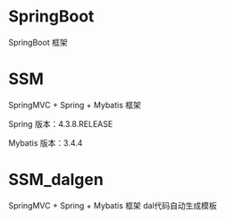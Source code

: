 # SpringBoot
SpringBoot 框架

# SSM
SpringMVC + Spring + Mybatis 框架 

Spring 版本：4.3.8.RELEASE

Mybatis 版本：3.4.4


# SSM_dalgen
SpringMVC + Spring + Mybatis 框架 
dal代码自动生成模板

